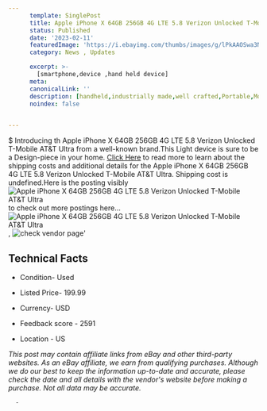 ```yaml
---
      template: SinglePost
      title: Apple iPhone X 64GB 256GB 4G LTE 5.8 Verizon Unlocked T-Mobile AT&T Ultra
      status: Published
      date: '2023-02-11'
      featuredImage: 'https://i.ebayimg.com/thumbs/images/g/lPkAAOSwa3NjVuDe/s-l225.jpg'
      category: News , Updates

      excerpt: >-
        [smartphone,device ,hand held device]
      meta:
      canonicalLink: ''
      description: [handheld,industrially made,well crafted,Portable,Mobile,Compact,Convenient,Lightweight,Maneuverable,Man-portable,Miniature,Carriable,Hand-held,Light,Holdable,Transportable,Mobile device,Pocket-sized,On-the-go,Wireless,Cordless,Compact size,Convenient size, smartphone,device ,hand held device]
      noindex: false
      

---
```

$
      Introducing th Apple iPhone X 64GB 256GB 4G LTE 5.8 Verizon Unlocked T-Mobile AT&T Ultra from a well-known brand.This Light device  is sure to be a Design-piece in your home. [Click Here](https://www.ebay.com/itm/275513445335?hash=item4025e18bd7%3Ag%3AlPkAAOSwa3NjVuDe&amdata=enc%3AAQAHAAAA4PBBKV0b1tGzKsSkyOei%2BKROokOruzJ9H2w%2BHTAYLdtngu6yXrG3Th5ArHFwoi8iLb9hOEI9asUD8TiCvqBojYa883RbbYSMaFRsHF9GT9G2XwgYmlYb12xwtzcbXlAINx54DP8y9rOfP3zAnE4Tsd1szRrHZYMvoENeDwnAFsHVYbC%2FDSK82zqjvjDMd5T9So84t6A0YKWLgLx2ysuPWuQCWUqU9hqobj3w3nqWHlpYxSeCuFZtuS4%2F7eVQG1mtQsRUEwH%2BEZliJVg86ypq5D9kpCo9wjFqklf9Zr0MCBIJ&mkevt=1&mkcid=1&mkrid=711-53200-19255-0&campid=%253CePNCampaignId%253E&customid=%253CreferenceId%253E&toolid=10049) to read more to learn about the shipping costs and additional details for the Apple iPhone X 64GB 256GB 4G LTE 5.8 Verizon Unlocked T-Mobile AT&T Ultra. Shipping cost is undefined.Here is the posting visibly ![Apple iPhone X 64GB 256GB 4G LTE 5.8 Verizon Unlocked T-Mobile AT&T Ultra](https://i.ebayimg.com/thumbs/images/g/lPkAAOSwa3NjVuDe/s-l225.jpg) to check out more postings here... ![Apple iPhone X 64GB 256GB 4G LTE 5.8 Verizon Unlocked T-Mobile AT&T Ultra](https://i.ebayimg.com/images/g/lPkAAOSwa3NjVuDe/s-l640.jpg), ![check vendor page]()'

      

 ## Technical Facts 



     
      

 - Condition- Used 


      

 - Listed Price- 199.99 


      

 - Currency- USD 


      

 - Feedback score - 2591 


      

 - Location - US 


      
      

 *_This post may contain affiliate links from eBay and other third-party websites. As an eBay affiliate, we earn from qualifying purchases. Although we do our best to keep the information up-to-date and accurate, please check the date and all details with the vendor's website before making a purchase. Not all data may be accurate._*




      -
